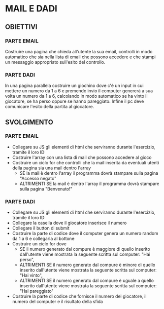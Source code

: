 # MAIL E DADI

## OBIETTIVI

### PARTE EMAIL

Costruire una pagina che chieda all'utente la sua email, controlli in modo automatico che sia nella lista di email che possono accedere e che stampi un messaggio appropriato sull'esito del controllo.

### PARTE DADI

In una pagina parallela costruire un giochino dove c'è un input in cui mettere un numero da 1 a 6 e premendo invio il computer genererà a sua volta un numero da 1 a 6, calcolando in modo automatico se ha vinto il giocatore, se ha perso oppure se hanno pareggiato. Infine il pc deve comunicare l'esito della partita al giocatore.

## SVOLGIMENTO

### PARTE EMAIL

- Collegare su JS gli elementi di html che serviranno durante l'esercizio, tramite il loro ID
- Costruire l'array con una lista di mail che possono accedere al gioco
- Costruire un ciclo for che controlli che la mail inserita da eventuali utenti della pagina sia una mail dentro l'array
  - SE la mail è dentro l'array il programma dovrà stampare sulla pagina "Accesso negato"
  - ALTRIMENTI SE la mail è dentro l'array il programma dovrà stampare sulla pagina "Benvenuto!"

### PARTE DADI

- Collegare su JS gli elementi di html che serviranno durante l'esercizio, tramite il loro ID
- Collegare la casella dove il giocatore inserisce il numero
- Collegare il button di submit
- Costruire la parte di codice dove il computer genera un numero random da 1 a 6 e collegarla al bottone
- Costruire un ciclo for dove
  - SE il numero generato dal compure è maggiore di quello inserito dall'utente viene mostrata la seguente scritta sul computer: "Hai perso",
  - ALTRIMENTI SE il numero generato dal compure è minore di quello inserito dall'utente viene mostrata la seguente scritta sul computer: "Hai vinto",
  - ALTRIMENTI SE il numero generato dal compure è uguale a quello inserito dall'utente viene mostrata la seguente scritta sul computer: "Hai pareggiato"
- Costruire la parte di codice che fornisce il numero del giocatore, il numero del computer e il risultato della sfida
